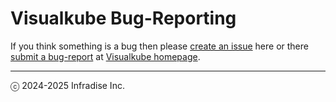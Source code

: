 # Visualkube Bug-Reporting

If you think something is a bug then please
[create an issue](https://github.com/infradise/visualkube-community/issues/new/choose) here or there [submit a bug-report](https://www.visualkube.com/contact/bug-reporting) at [Visualkube homepage](https://www.visualkube.com).

---
ⓒ 2024-2025 Infradise Inc.
